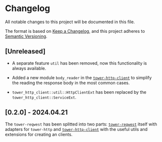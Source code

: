 # Changelog

All notable changes to this project will be documented in this file.

The format is based on [Keep a Changelog](https://keepachangelog.com/en/1.1.0/),
and this project adheres to
[Semantic Versioning](https://semver.org/spec/v2.0.0.html).

## [Unreleased]

- A separate feature `util` has been removed, now this functionality is always
  available.

- Added a new module `body_reader` in the [`tower-http-client`] to simplify the
  reading the response body in the most common cases.

- `tower_http_client::util::HttpClientExt` has been replaced by the
  `tower_http_client::ServiceExt`.

## [0.2.0] - 2024.04.21

The `tower-reqwest` has been splitted into two parts: [`tower-reqwest`] itself
with adapters for `tower-http` and [`tower-http-client`] with the useful utils
and extensions for creating an clients.

[`tower-http-client`]: tower-reqwest
[`tower-reqwest`]: tower-http-client
